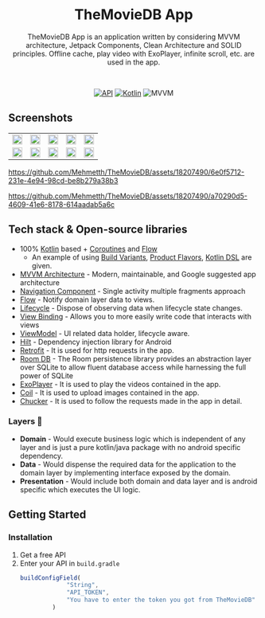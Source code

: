 <h1 align="center">TheMovieDB App</h1>
<p align="center">  
TheMovieDB App is an application written by considering MVVM architecture, Jetpack Components, Clean Architecture and SOLID principles. Offline cache, play video with ExoPlayer, infinite scroll, etc. are used in the app.
  </p>
</br>

<p align="center">
  <a href="https://android-arsenal.com/api?level=21"><img alt="API" src="https://img.shields.io/badge/Android API-24%2B-brightgreen.svg?style=flat"/></a>
  <a href="https://kotlinlang.org"><img alt="Kotlin" src="https://img.shields.io/badge/Kotlin-1.8.21-blue"/></a>
  <img alt="MVVM" src="https://img.shields.io/badge/MVVM-Architecture-purple"/>
</p>

## Screenshots
<table>
  <tr>
    <td><img src="https://github.com/Mehmetth/TheMovieDB/assets/18207490/e5c5abc0-1964-493a-a925-958be944d74c" width="100%"></td>
    <td><img src="https://github.com/Mehmetth/TheMovieDB/assets/18207490/a8747db9-cfa8-4282-99af-a12b4ea5f970" width="100%"></td>
    <td><img src="https://github.com/Mehmetth/TheMovieDB/assets/18207490/5a3f734f-a0f3-4e7f-b11e-b754e260c7ec" width="100%"></td>
    <td><img src="https://github.com/Mehmetth/TheMovieDB/assets/18207490/f3a455e0-e870-4a2d-b6df-78e819ec0ddf" width="100%"></td>
    <td><img src="https://github.com/Mehmetth/TheMovieDB/assets/18207490/b6b358f4-a0f4-43d3-ad4a-2959347b2e6c" width="100%"></td>
  </tr>  
  <tr>
    <td><img src="https://github.com/Mehmetth/TheMovieDB/assets/18207490/d87543b2-696c-4a4e-8e40-cf3eaaa9b682" width="100%"></td>
    <td><img src="https://github.com/Mehmetth/TheMovieDB/assets/18207490/9d006479-8811-47cf-92a6-db4bd660c71e" width="100%"></td>
    <td><img src="https://github.com/Mehmetth/TheMovieDB/assets/18207490/67573974-0a24-495e-8ad5-93947c6ddc10" width="100%"></td>
    <td><img src="https://github.com/Mehmetth/TheMovieDB/assets/18207490/379aef80-5181-4d16-8b51-e467d33d805b" width="100%"></td>
    <td><img src="https://github.com/Mehmetth/TheMovieDB/assets/18207490/ea510d55-ce5d-4a60-8def-72dc5dbc5782" width="100%"></td>
  </tr>  
</table>

https://github.com/Mehmetth/TheMovieDB/assets/18207490/6e0f5712-231e-4e94-98cd-be8b279a38b3

https://github.com/Mehmetth/TheMovieDB/assets/18207490/a70290d5-4609-41e6-8178-614aadab5a6c

## Tech stack & Open-source libraries
- 100% [Kotlin](https://kotlinlang.org/) based + [Coroutines](https://github.com/Kotlin/kotlinx.coroutines) and [Flow](https://developer.android.com/kotlin/flow)
   - An example of using [Build Variants](https://developer.android.com/build/build-variants), [Product Flavors](https://developer.android.com/reference/tools/gradle-api/7.4/com/android/build/api/dsl/ProductFlavor), [Kotlin DSL](https://developer.android.com/build/migrate-to-kotlin-dsl) are given.
- [MVVM Architecture](https://developer.android.com/jetpack/guide) - Modern, maintainable, and Google suggested app architecture
- [Navigation Component](https://developer.android.com/guide/navigation) - Single activity multiple fragments approach
- [Flow](https://developer.android.com/kotlin/flow/stateflow-and-sharedflow) - Notify domain layer data to views.
- [Lifecycle](https://developer.android.com/topic/libraries/architecture/lifecycle) - Dispose of observing data when lifecycle state changes.
- [View Binding](https://developer.android.com/topic/libraries/view-binding) - Allows you to more easily write code that interacts with views
- [ViewModel](https://developer.android.com/topic/libraries/architecture/viewmodel) - UI related data holder, lifecycle aware.
- [Hilt](https://developer.android.com/training/dependency-injection/hilt-android) - Dependency injection library for Android
- [Retrofit](https://square.github.io/retrofit/) - It is used for http requests in the app.
- [Room DB](https://developer.android.com/training/data-storage/room) - The Room persistence library provides an abstraction layer over SQLite to allow fluent database access while harnessing the full power of SQLite
- [ExoPlayer](https://exoplayer.dev/) - It is used to play the videos contained in the app.
- [Coil](https://coil-kt.github.io/coil/) - It is used to upload images contained in the app.
- [Chucker](https://github.com/ChuckerTeam/chucker) - It is used to follow the requests made in the app in detail.

### Layers :bookmark_tabs:
- **Domain** - Would execute business logic which is independent of any layer and is just a pure kotlin/java package with no android specific dependency.
- **Data** - Would dispense the required data for the application to the domain layer by implementing interface exposed by the domain.
- **Presentation** - Would include both domain and data layer and is android specific which executes the UI logic.

<!-- GETTING STARTED -->
## Getting Started

### Installation

1. Get a free API
2. Enter your API in `build.gradle`
   ```js
   buildConfigField(
                "String",
                "API_TOKEN",
                "You have to enter the token you got from TheMovieDB"
            )
   ```

